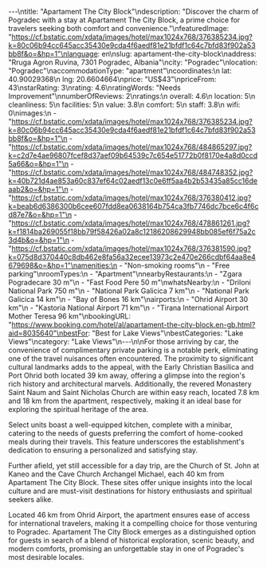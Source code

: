 ---\ntitle: "Apartament The City Block"\ndescription: "Discover the charm of Pogradec with a stay at Apartament The City Block, a prime choice for travelers seeking both comfort and convenience."\nfeaturedImage: "https://cf.bstatic.com/xdata/images/hotel/max1024x768/376385234.jpg?k=80c06b94cc645acc35430e9cda4f6aedf81e21bfdf1c64c7bfd83f902a53bb8f&o=&hp=1"\nlanguage: en\nslug: apartament-the-city-block\naddress: "Rruga Agron Ruvina, 7301 Pogradec, Albania"\ncity: "Pogradec"\nlocation: "Pogradec"\naccommodationType: "apartment"\ncoordinates:\n  lat: 40.90029368\n  lng: 20.6604664\nprice: "US$43"\npriceFrom: 43\nstarRating: 3\nrating: 4.6\nratingWords: "Needs Improvement"\nnumberOfReviews: 2\nratings:\n  overall: 4.6\n  location: 5\n  cleanliness: 5\n  facilities: 5\n  value: 3.8\n  comfort: 5\n  staff: 3.8\n  wifi: 0\nimages:\n  - "https://cf.bstatic.com/xdata/images/hotel/max1024x768/376385234.jpg?k=80c06b94cc645acc35430e9cda4f6aedf81e21bfdf1c64c7bfd83f902a53bb8f&o=&hp=1"\n  - "https://cf.bstatic.com/xdata/images/hotel/max1024x768/484865297.jpg?k=c2d7e4ae96807fcef8d37aef09b64539c7c654e51772b0f8170e4a8d0ccd5a66&o=&hp=1"\n  - "https://cf.bstatic.com/xdata/images/hotel/max1024x768/484748352.jpg?k=40b721d4ae853a60c837ef64c02aedf13c0e6ff5aa4b2b53435a85cc16deaab2&o=&hp=1"\n  - "https://cf.bstatic.com/xdata/images/hotel/max1024x768/376380412.jpg?k=beab6d6386300b6cee607fdd8ea0638164b754ca3fb7746dc7bce6c4f6cd87e7&o=&hp=1"\n  - "https://cf.bstatic.com/xdata/images/hotel/max1024x768/478861261.jpg?k=f1814ba269055f18bb79f58426a02a8c12186208629948bb085ef6f75a2c3d4b&o=&hp=1"\n  - "https://cf.bstatic.com/xdata/images/hotel/max1024x768/376381590.jpg?k=075d8d370440c8db462e8fa56a32ecee13973c2e470e266cdbf64aa8e4679698&o=&hp=1"\namenities:\n  - "Non-smoking rooms"\n  - "Free parking"\nroomTypes:\n  - "Apartment"\nnearbyRestaurants:\n  - "Zgara Pogradecare 30 m"\n  - "Fast Food Pere 50 m"\nwhatsNearby:\n  - "Driloni National Park 750 m"\n  - "National Park Galicica 7 km"\n  - "National Park Galicica 14 km"\n  - "Bay of Bones 16 km"\nairports:\n  - "Ohrid Airport 30 km"\n  - "Kastoria National Airport 71 km"\n  - "Tirana International Airport Mother Teresa 96 km"\nbookingURL: "https://www.booking.com/hotel/al/apartament-the-city-block.en-gb.html?aid=8035640"\nbestFor: "Best for Lake Views"\nbestCategories: "Lake Views"\ncategory: "Lake Views"\n---\n\nFor those arriving by car, the convenience of complimentary private parking is a notable perk, eliminating one of the travel nuisances often encountered. The proximity to significant cultural landmarks adds to the appeal, with the Early Christian Basilica and Port Ohrid both located 39 km away, offering a glimpse into the region's rich history and architectural marvels. Additionally, the revered Monastery Saint Naum and Saint Nicholas Church are within easy reach, located 7.8 km and 18 km from the apartment, respectively, making it an ideal base for exploring the spiritual heritage of the area.

Select units boast a well-equipped kitchen, complete with a minibar, catering to the needs of guests preferring the comfort of home-cooked meals during their travels. This feature underscores the establishment's dedication to ensuring a personalized and satisfying stay.

Further afield, yet still accessible for a day trip, are the Church of St. John at Kaneo and the Cave Church Archangel Michael, each 40 km from Apartament The City Block. These sites offer unique insights into the local culture and are must-visit destinations for history enthusiasts and spiritual seekers alike.

Located 46 km from Ohrid Airport, the apartment ensures ease of access for international travelers, making it a compelling choice for those venturing to Pogradec. Apartament The City Block emerges as a distinguished option for guests in search of a blend of historical exploration, scenic beauty, and modern comforts, promising an unforgettable stay in one of Pogradec's most desirable locales.